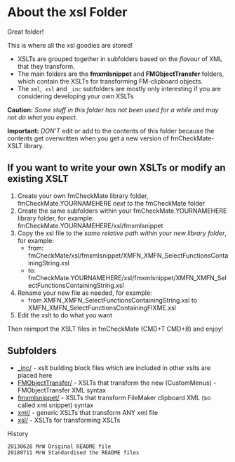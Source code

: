 # About the xsl Folder

Great folder!

This is where all the xsl goodies are stored!

- XSLTs are grouped together in subfolders based on the *flavour* of XML that they transform.
- The main folders are the **fmxmlsnippet** and **FMObjectTransfer** folders,
  which contain the XSLTs for transforming FM-clipboard objects.
- The `xml`,` xsl` and `_inc` subfolders are mostly only interesting if you are considering developing your own XSLTs

**Caution:** *Some stuff in this folder has not been used for a while and may not do what you expect.*

**Important:** *DON'T* edit or add to the contents of this folder because the contents get
overwritten when you get a new version of fmCheckMate-XSLT library.

## If you want to write your own XSLTs or modify an existing XSLT

1. Create your own fmCheckMate library folder, fmCheckMate.YOURNAMEHERE *next to* the fmCheckMate folder
2. Create the same subfolders within your fmCheckMate.YOURNAMEHERE library folder, for example:
     fmCheckMate.YOURNAMEHERE/xsl/fmxmlsnippet
3. Copy the xsl file to the *same relative path within your new library folder*, for example:
     - from: fmCheckMate/xsl/fmxmlsnippet/XMFN_XMFN_SelectFunctionsContainingString.xsl
     - to: fmCheckMate.YOURNAMEHERE/xsl/fmxmlsnippet/XMFN_XMFN_SelectFunctionsContainingString.xsl
4. Rename your new file as needed, for example:
     - from XMFN_XMFN_SelectFunctionsContainingString.xsl to XMFN_XMFN_SelectFunctionsContainingFIXME.xsl
5. Edit the xslt to do what you want

Then reimport the XSLT files in fmCheckMate (CMD+T CMD+8)
and enjoy!


## Subfolders

- [_inc/](_inc/README.md) - xslt  building block files which are included in other xslts are placed here
- [FMObjectTransfer/](FMObjectTransfer/README.md) - XSLTs that transform the new (CustomMenus) - FMObjectTransfer XML syntax
- [fmxmlsnippet/](fmxmlsnippet/README.md) - XSLTs that transform FileMaker clipboard XML (so called xml snippet) syntax
- [xml/](xml/README.md) - generic XSLTs that transform ANY xml file
- [xsl/](xsl/README.md) - XSLTs for transforming XSLTs

History

    20130628 MrW Original README file
    20180711 MrW Standardised the README files
